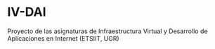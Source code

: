 # IV-DAI
Proyecto de las asignaturas de Infraestructura Virtual y Desarrollo de Aplicaciones en Internet (ETSIIT, UGR)
